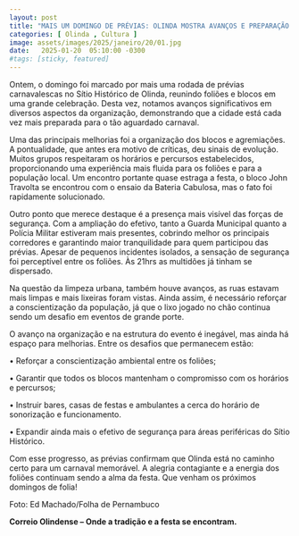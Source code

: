 ```yaml
---
layout: post
title: "MAIS UM DOMINGO DE PRÉVIAS: OLINDA MOSTRA AVANÇOS E PREPARAÇÃO PARA O CARNAVAL"
categories: [ Olinda , Cultura ]
image: assets/images/2025/janeiro/20/01.jpg
date:   2025-01-20  05:10:00 -0300
#tags: [sticky, featured]
---
```

Ontem, o domingo foi marcado por mais uma rodada de prévias carnavalescas no Sítio Histórico de Olinda, reunindo foliões e blocos em uma grande celebração. Desta vez, notamos avanços significativos em diversos aspectos da organização, demonstrando que a cidade está cada vez mais preparada para o tão aguardado carnaval.

Uma das principais melhorias foi a organização dos blocos e agremiações. A pontualidade, que antes era motivo de críticas, deu sinais de evolução. Muitos grupos respeitaram os horários e percursos estabelecidos, proporcionando uma experiência mais fluida para os foliões e para a população local. Um encontro portante quase estraga a festa, o bloco John Travolta se encontrou com o ensaio da Bateria Cabulosa, mas o fato foi rapidamente solucionado.

Outro ponto que merece destaque é a presença mais visível das forças de segurança. Com a ampliação do efetivo, tanto a Guarda Municipal quanto a Polícia Militar estiveram mais presentes, cobrindo melhor os principais corredores e garantindo maior tranquilidade para quem participou das prévias. Apesar de pequenos incidentes isolados, a sensação de segurança foi perceptível entre os foliões. Às 21hrs as multidões já tinham se dispersado.

Na questão da limpeza urbana, também houve avanços, as ruas estavam mais limpas e mais lixeiras foram vistas. Ainda assim, é necessário reforçar a conscientização da população, já que o lixo jogado no chão continua sendo um desafio em eventos de grande porte.

O avanço na organização e na estrutura do evento é inegável, mas ainda há espaço para melhorias. Entre os desafios que permanecem estão:

•	Reforçar a conscientização ambiental entre os foliões;

•	Garantir que todos os blocos mantenham o compromisso com os horários e percursos;

• Instruir bares, casas de festas e ambulantes a cerca do horário de sonorização e funcionamento.

•	Expandir ainda mais o efetivo de segurança para áreas periféricas do Sítio Histórico.

Com esse progresso, as prévias confirmam que Olinda está no caminho certo para um carnaval memorável. A alegria contagiante e a energia dos foliões continuam sendo a alma da festa. Que venham os próximos domingos de folia!

Foto: Ed Machado/Folha de Pernambuco

**Correio Olindense – Onde a tradição e a festa se encontram.**